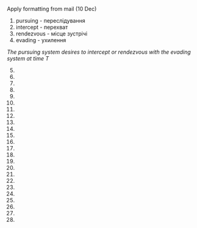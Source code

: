 Apply formatting from mail (10 Dec)

1. pursuing - переслідування
1. intercept - перехват
1. rendezvous - місце зустрічі
1. evading - ухилення
  
  _The pursuing system desires to intercept or rendezvous with the evading system at time T_

5. 
1. 
1. 
1. 
1. 
1. 
1. 
1. 
1. 
1. 
1. 
1. 
1. 
1. 
1. 
1. 
1. 
1. 
1. 
1. 
1. 
1. 
1. 
1. 
